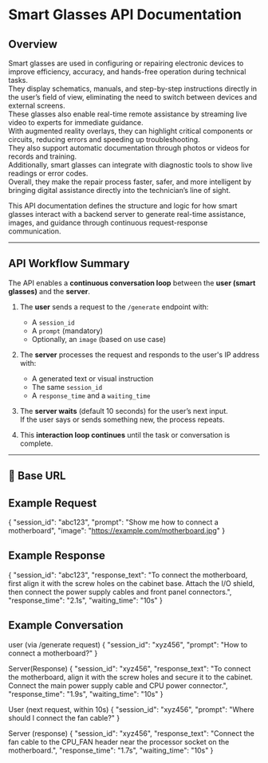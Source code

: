 
# Smart Glasses API Documentation

##  Overview

Smart glasses are used in configuring or repairing electronic devices to improve efficiency, accuracy, and hands-free operation during technical tasks.  
They display schematics, manuals, and step-by-step instructions directly in the user’s field of view, eliminating the need to switch between devices and external screens.  
These glasses also enable real-time remote assistance by streaming live video to experts for immediate guidance.  
With augmented reality overlays, they can highlight critical components or circuits, reducing errors and speeding up troubleshooting.  
They also support automatic documentation through photos or videos for records and training.  
Additionally, smart glasses can integrate with diagnostic tools to show live readings or error codes.  
Overall, they make the repair process faster, safer, and more intelligent by bringing digital assistance directly into the technician’s line of sight.

This API documentation defines the structure and logic for how smart glasses interact with a backend server to generate real-time assistance, images, and guidance through continuous request-response communication.

---

##  API Workflow Summary

The API enables a **continuous conversation loop** between the **user (smart glasses)** and the **server**.

1. The **user** sends a request to the `/generate` endpoint with:
   - A `session_id`
   - A `prompt` (mandatory)
   - Optionally, an `image` (based on use case)

2. The **server** processes the request and responds to the user's IP address with:
   - A generated text or visual instruction
   - The same `session_id`
   - A `response_time` and a `waiting_time`

3. The **server waits** (default 10 seconds) for the user’s next input.  
   If the user says or sends something new, the process repeats.

4. This **interaction loop continues** until the task or conversation is complete.

---

## 🔗 Base URL


## Example Request
{
  "session_id": "abc123",
  "prompt": "Show me how to connect a motherboard",
  "image": "https://example.com/motherboard.jpg"
}

## Example Response
{
  "session_id": "abc123",
  "response_text": "To connect the motherboard, first align it with the screw holes on the cabinet base. Attach the I/O shield, then connect the power supply cables and front panel connectors.",
  "response_time": "2.1s",
  "waiting_time": "10s"
}

## Example Conversation
user (via /generate request)
{
  "session_id": "xyz456",
  "prompt": "How to connect a motherboard?"
}

Server(Response)
{
  "session_id": "xyz456",
  "response_text": "To connect the motherboard, align it with the screw holes and secure it to the cabinet. Connect the main power supply cable and CPU power connector.",
  "response_time": "1.9s",
  "waiting_time": "10s"
}

User (next request, within 10s)
{
  "session_id": "xyz456",
  "prompt": "Where should I connect the fan cable?"
}

Server (response)
{
  "session_id": "xyz456",
  "response_text": "Connect the fan cable to the CPU_FAN header near the processor socket on the motherboard.",
  "response_time": "1.7s",
  "waiting_time": "10s"
}


